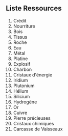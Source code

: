## Liste Ressources

1. Crédit            
2. Nourriture        
3. Bois    
4. Tissus            
5. Roche             
6. Eau               
7. Métal             
8. Platine           
9. Explosif          
10. Charbon           
11. Cristaux d'énergie
12. Iridium           
13. Plutonium         
14. Hélium            
15. Silicium          
16. Hydrogène         
17. Or                
18. Cuivre            
19. Pierre précieuses
20. Cristaux chimiques 
21. Carcasse de Vaisseaux
